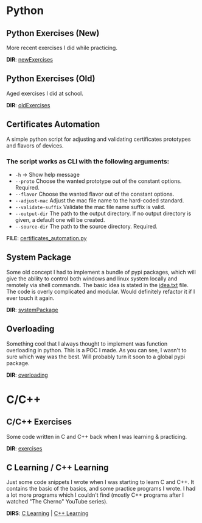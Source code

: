 # Python

## Python Exercises (New)

More recent exercises I did while practicing.

__DIR__: [newExercises](python/newExercises)


## Python Exercises (Old)

Aged exercises I did at school.

__DIR__: [oldExercises](python/oldExercises)


## Certificates Automation

A simple python script for adjusting and validating certificates prototypes and flavors of devices.

### The script works as CLI with the following arguments:

* `-h` -> Show help message
* `--proto` Choose the wanted prototype out of the constant options. Required.
* `--flavor` Choose the wanted flavor out of the constant options.
* `--adjust-mac` Adjust the mac file name to the hard-coded standard.
* `--validate-suffix` Validate the mac file name suffix is valid.
* `--output-dir` The path to the output directory. If no output directory is given, a default one will be created.
* `--source-dir` The path to the source directory. Required.

__FILE__: [certificates_automation.py](python/certificates_automation.py)


## System Package

Some old concept I had to implement a bundle of pypi packages, which will give the ability to control both windows and
linux system locally and remotely via shell commands. The basic idea is stated in
the [idea.txt](./python/systemPackage/idea.txt) file. The code is overly complicated and modular. Would definitely
refactor it if I ever touch it again.

__DIR__: [systemPackage](python/systemPackage)


## Overloading

Something cool that I always thought to implement was function overloading in python.
This is a POC I made. As you can see, I wasn't to sure which way was the best.
Will probably turn it soon to a global pypi package.

__DIR__: [overloading](python/overloading)


# C/C++

## C/C++ Exercises

Some code written in C and C++ back when I was learning & practicing.

__DIR__: [exercises](C%20Programming/exercises)


## C Learning / C++ Learning

Just some code snippets I wrote when I was starting to learn C and C++. It contains the basic of the basics, and some
practice programs I wrote. I had a lot more programs which I couldn't find (mostly C++ programs after I watched "The
Cherno" YouTube series).

__DIRS__: [C Learning](C%20Programming/C%20Learning) | [C++ Learning](C%20Programming/C++%20Learning)
